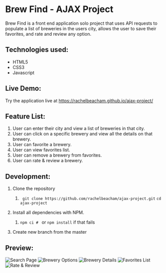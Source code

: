 # Brew Find - AJAX Project

Brew Find is a front end application solo project that uses API requests to populate a list of breweries in the users city, allows the user to save their favorites, and rate and review any option.

## Technologies used:

* HTML5
* CSS3
* Javascript

## Live Demo:

Try the application live at https://rachelbeacham.github.io/ajax-project/

## Feature List:

1. User can enter their city and view a list of breweries in that city.
1. User can click on a specific brewery and view all the details on that brewery.
1. User can favorite a brewery.
1. User can view favorites list.
1. User can remove a brewery from favorites.
1. User can rate & review a brewery.

## Development:

1. Clone the repository
    1. ``` git clone https://github.com/rachelbeacham/ajax-project.git```
          ```cd ajax-project ```
1. Install all dependencies with NPM.
    1. ```npm ci # ``` or  ``` npm install ``` if that fails

1. Create new branch from the master

## Preview:

![Search Page](/images/search_page.png)
![Brewery Options](/images/brewery_options.png)
![Brewery Details](/images/brewery_details.png)
![Favorites List](/images/favorites_list.png)
![Rate & Review](/images/rate_and_review.png)


